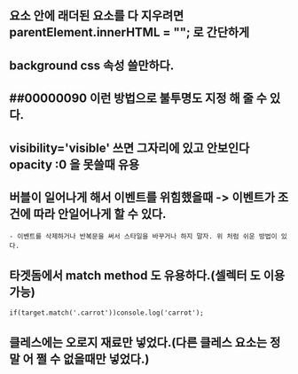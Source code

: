 ## 요소 안에 래더된 요소를 다 지우려면 parentElement.innerHTML = ""; 로 간단하게

## background css 속성 쓸만하다.

## ##00000090 이런 방법으로 불투명도 지정 해 줄 수 있다.

## visibility='visible' 쓰면 그자리에 있고 안보인다 opacity :0 을 못쓸때 유용

## 버블이 일어나게 해서 이벤트를 위힘했을때 -> 이벤트가 조건에 따라 안일어나게 할 수 있다.

    - 이벤트를 삭제하거나 반복문을 써서 스타일을 바꾸거나 하지 말자. 위 처럼 쉬운 방법이 있다.

## 타겟돔에서 match method 도 유용하다.(셀렉터 도 이용 가능)

```
if(target.match('.carrot'))console.log('carrot');
```

## 클레스에는 오로지 재료만 넣었다.(다른 클레스 요소는 정말 어 쩔 수 없을때만 넣었다.)
